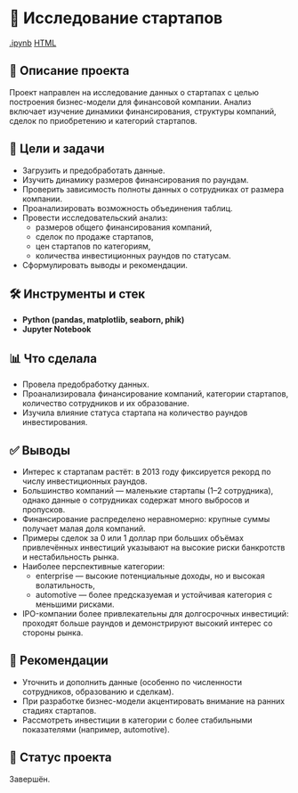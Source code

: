 # 🚀 Исследование стартапов  

[.ipynb](https://github.com/sharly-shark/Portfolio/blob/main/Startup_insights/Startup_insights_analysis.ipynb)
[HTML](https://github.com/sharly-shark/Portfolio/blob/main/Startup_insights/Startup_insights_analysis.html)  

## 📌 Описание проекта  
Проект направлен на исследование данных о стартапах с целью построения бизнес-модели для финансовой компании. Анализ включает изучение динамики финансирования, структуры компаний, сделок по приобретению и категорий стартапов.  

## 🎯 Цели и задачи  
- Загрузить и предобработать данные.  
- Изучить динамику размеров финансирования по раундам.  
- Проверить зависимость полноты данных о сотрудниках от размера компании.  
- Проанализировать возможность объединения таблиц.  
- Провести исследовательский анализ:  
  - размеров общего финансирования компаний,  
  - сделок по продаже стартапов,  
  - цен стартапов по категориям,  
  - количества инвестиционных раундов по статусам.  
- Сформулировать выводы и рекомендации.  

## 🛠️ Инструменты и стек  
- **Python (pandas, matplotlib, seaborn, phik)**  
- **Jupyter Notebook**  

## 📊 Что сделала  
- Провела предобработку данных.
- Проанализировала финансирование компаний, категории стартапов, количество сотрудников и их образование.  
- Изучила влияние статуса стартапа на количество раундов инвестирования.  

## ✅ Выводы 
- Интерес к стартапам растёт: в 2013 году фиксируется рекорд по числу инвестиционных раундов.
- Большинство компаний — маленькие стартапы (1–2 сотрудника), однако данные о сотрудниках содержат много выбросов и пропусков.
- Финансирование распределено неравномерно: крупные суммы получает малая доля компаний.  
- Примеры сделок за 0 или 1 доллар при больших объёмах привлечённых инвестиций указывают на высокие риски банкротств и нестабильность рынка.
- Наиболее перспективные категории:
  - enterprise — высокие потенциальные доходы, но и высокая волатильность,
  - automotive — более предсказуемая и устойчивая категория с меньшими рисками.
- IPO-компании более привлекательны для долгосрочных инвестиций: проходят больше раундов и демонстрируют высокий интерес со стороны рынка.

## 📌 Рекомендации  
- Уточнить и дополнить данные (особенно по численности сотрудников, образованию и сделкам).  
- При разработке бизнес-модели акцентировать внимание на ранних стадиях стартапов.  
- Рассмотреть инвестиции в категории с более стабильными показателями (например, automotive).  

## 📂 Статус проекта  
Завершён.  
